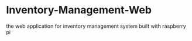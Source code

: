 # Inventory-Management-Web
the web application for inventory management system built with raspberry pi

